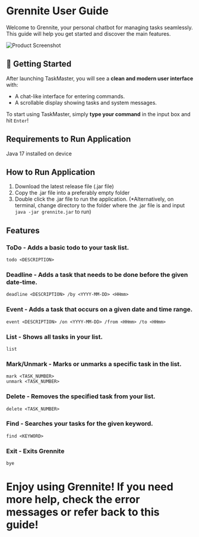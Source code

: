 # Grennite User Guide

Welcome to Grennite, your personal chatbot for managing tasks seamlessly. This guide will help you get started and discover the main features.

![Product Screenshot](Ui.png)

## 🚀 Getting Started

After launching TaskMaster, you will see a **clean and modern user interface** with:

- A chat-like interface for entering commands.
- A scrollable display showing tasks and system messages.

To start using TaskMaster, simply **type your command** in the input box and hit `Enter`!

## Requirements to Run Application

Java 17 installed on device

## How to Run Application

1. Download the latest release file (.jar file)
2. Copy the .jar file into a preferably empty folder
3. Double click the .jar file to run the application.
   (\*Alternatively, on terminal, change directory to the folder where the .jar file is and input `java -jar grennite.jar` to run)

## Features

### ToDo - Adds a basic todo to your task list.

```
todo <DESCRIPTION>
```

### Deadline - Adds a task that needs to be done before the given date-time.

```
deadline <DESCRIPTION> /by <YYYY-MM-DD> <HHmm>
```

### Event - Adds a task that occurs on a given date and time range.

```
event <DESCRIPTION> /on <YYYY-MM-DD> /from <HHmm> /to <HHmm>
```

### List - Shows all tasks in your list.

```
list
```

### Mark/Unmark - Marks or unmarks a specific task in the list.

```
mark <TASK_NUMBER>
unmark <TASK_NUMBER>
```

### Delete - Removes the specified task from your list.

```
delete <TASK_NUMBER>
```

### Find - Searches your tasks for the given keyword.

```
find <KEYWORD>
```

### Exit - Exits Grennite

```
bye
```

# Enjoy using Grennite! If you need more help, check the error messages or refer back to this guide!
